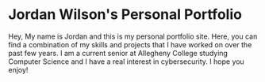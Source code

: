 # Jordan Wilson's Personal Portfolio


Hey, My name is Jordan and this is my personal portfolio site. Here, you can find
a combination of my skills and projects that I have worked on over the past few years.
I am a current senior at Allegheny College studying Computer Science and I have
a real interest in cybersecurity. I hope you enjoy!
